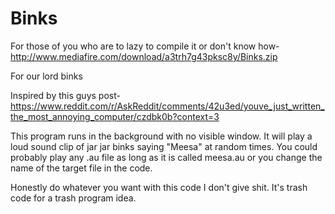 # Binks

For those of you who are to lazy to compile it or don't know how- 
http://www.mediafire.com/download/a3trh7g43pksc8y/Binks.zip

For our lord binks

Inspired by this guys post- 
https://www.reddit.com/r/AskReddit/comments/42u3ed/youve_just_written_the_most_annoying_computer/czdbk0b?context=3

This program runs in the background with no visible window. It will play a loud sound clip of jar jar binks saying "Meesa" at random times.
You could probably play any .au file as long as it is called meesa.au or you change the name of the target file in the code. 



Honestly do whatever you want with this code I don't give shit. It's trash code for a trash program idea. 
